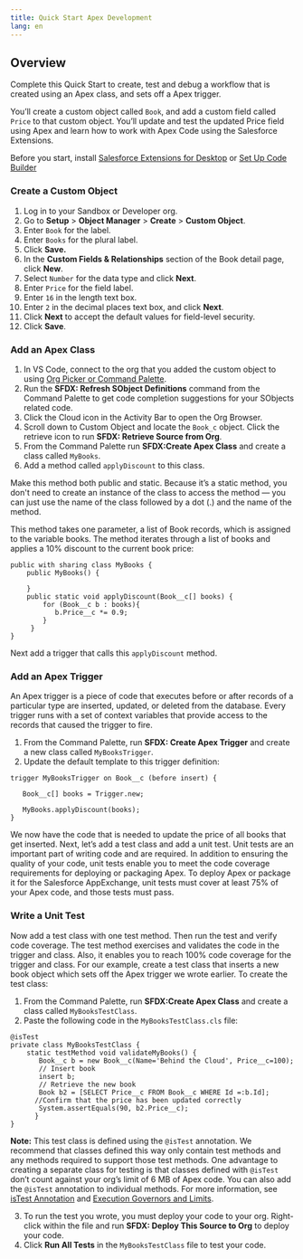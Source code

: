 ```yaml
---
title: Quick Start Apex Development
lang: en
---
```

  
## Overview
Complete this Quick Start to create, test and debug a workflow that is created using an Apex class, and sets off a Apex trigger.

You’ll create a custom object called `Book`, and add a custom field called `Price` to that custom object. You’ll update and test the updated Price field using Apex and learn how to work with Apex Code using the Salesforce Extensions.


Before you start, install [Salesforce Extensions for Desktop](./en/../../vscode-desktop/install) or [Set Up Code Builder](./en/../../codebuilder/cb-setup)


### Create a Custom Object
1. Log in to your Sandbox or Developer org.
2. Go to **Setup** > **Object Manager** > **Create** > **Custom Object**.
3. Enter `Book` for the label.
4. Enter `Books` for the plural label.
5. Click **Save.**
6. In the **Custom Fields & Relationships** section of the Book detail page, click **New**.
7. Select `Number` for the data type and click **Next**.
8. Enter `Price` for the field label.
9. Enter `16` in the length text box.
10. Enter `2` in the decimal places text box, and click **Next**.
11. Click **Next** to accept the default values for field-level security.
12. Click **Save**.

### Add an Apex Class
1. In VS Code, connect to the org that you added the custom object to using [Org Picker or Command Palette](../user-guide/default-org).
2. Run the **SFDX: Refresh SObject Definitions** command from the Command Palette to get code completion suggestions for your SObjects related code.
3. Click the Cloud icon in the Activity Bar to open the Org Browser.
4. Scroll down to Custom Object and locate the `Book_c` object. Click the retrieve icon to run **SFDX: Retrieve Source from Org**.
5. From the Command Palette run **SFDX:Create Apex Class** and create a class called `MyBooks`. 
6. Add a method called `applyDiscount` to this class. 
   
Make this method both public and static. Because it’s a static method, you don't need to create an instance of the class to access the method — you can just use the name of the class followed by a dot (.) and the name of the method.

This method takes one parameter, a list of Book records, which is assigned to the variable books. The method iterates through a list of books and applies a 10% discount to the current book price:

```
public with sharing class MyBooks {
    public MyBooks() {

    }
    public static void applyDiscount(Book__c[] books) {
        for (Book__c b : books){
           b.Price__c *= 0.9;
        }
     }
}
```
Next add a trigger that calls this `applyDiscount` method. 

### Add an Apex Trigger
An Apex trigger is a piece of code that executes before or after records of a particular type are inserted, updated, or deleted from the database. Every trigger runs with a set of context variables that provide access to the records that caused the trigger to fire.
1. From the Command Palette, run **SFDX: Create Apex Trigger** and create a new class called `MyBooksTrigger`. 
2. Update the default template to this trigger definition:

```
trigger MyBooksTrigger on Book__c (before insert) {

   Book__c[] books = Trigger.new;

   MyBooks.applyDiscount(books);
}
```

We now have the code that is needed to update the price of all books that get inserted. Next, let’s add a test class and add a unit test. Unit tests are an important part of writing code and are required. In addition to ensuring the quality of your code, unit tests enable you to meet the code coverage requirements for deploying or packaging Apex. To deploy Apex or package it for the Salesforce AppExchange, unit tests must cover at least 75% of your Apex code, and those tests must pass.

### Write a Unit Test
Now add a test class with one test method. Then run the test and verify code coverage. The test method exercises and validates the code in the trigger and class. Also, it enables you to reach 100% code coverage for the trigger and class.
For our example, create a test class that inserts a new book object which sets off the Apex trigger we wrote earlier. 
To create the test class:

1. From the Command Palette, run **SFDX:Create Apex Class** and create a class called `MyBooksTestClass`. 
2. Paste the following code in the `MyBooksTestClass.cls` file:

```
@isTest 
private class MyBooksTestClass {
    static testMethod void validateMyBooks() {
       Book__c b = new Book__c(Name='Behind the Cloud', Price__c=100);
       // Insert book
       insert b;    
       // Retrieve the new book
       Book b2 = [SELECT Price__c FROM Book__c WHERE Id =:b.Id];
      //Confirm that the price has been updated correctly
       System.assertEquals(90, b2.Price__c);
      }
}
```
**Note:** This test class is defined using the `@isTest` annotation. We recommend that classes defined this way only contain test methods and any methods required to support those test methods. One advantage to creating a separate class for testing is that classes defined with `@isTest` don’t count against your org’s limit of 6 MB of Apex code. You can also add the `@isTest` annotation to individual methods. For more information, see [isTest Annotation](https://developer.salesforce.com/docs/atlas.en-us.apexcode.meta/apexcode/apex_classes_annotation_isTest.htm) and [Execution Governors and Limits](https://developer.salesforce.com/docs/atlas.en-us.apexcode.meta/apexcode/apex_gov_limits.htm).

3. To run the test you wrote, you must deploy your code to your org. Right-click within the file and run **SFDX: Deploy This Source to Org** to deploy your code. 
4.  Click **Run All Tests** in the `MyBooksTestClass` file to test your code.
